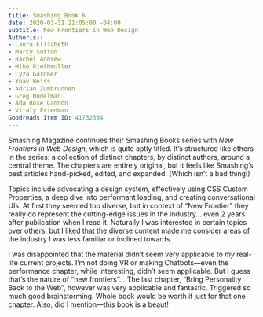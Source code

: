 ```yaml
---
title: Smashing Book 6
date: 2020-03-31 21:05:00 -04:00
Subtitle: New Frontiers in Web Design
Author(s):
- Laura Elizabeth
- Marcy Sutton
- Rachel Andrew
- Mike Riethmuller
- Lyza Gardner
- Yoav Weiss
- Adrian Zumbrunnen
- Greg Nudelman
- Ada Rose Cannon
- Vitaly Friedman
Goodreads Item ID: 41732334
---
```


Smashing Magazine continues their Smashing Books series with *New Frontiers in Web Design*, which is quite aptly titled. It’s structured like others in the series: a collection of distinct chapters, by distinct authors, around a central theme. The chapters are entirely original, but it feels like Smashing’s best articles hand-picked, edited, and expanded. (Which isn’t a bad thing!)

Topics include advocating a design system, effectively using CSS Custom Properties, a deep dive into performant loading, and creating conversational UIs. At first they seemed too diverse, but in context of “New Frontier” they really do represent the cutting-edge issues in the industry… even 2 years after publication when I read it. Naturally I was interested in certain topics over others, but I liked that the diverse content made me consider areas of the industry I was less familiar or inclined towards.

I was disappointed that the material didn’t seem very applicable to *my* real-life current projects. I’m not doing VR or making Chatbots—even the performance chapter, while interesting, didn’t seem applicable. But I guess that’s the nature of “new frontiers”… The last chapter, “Bring Personality Back to the Web”, however was very applicable and fantastic. Triggered so much good brainstorming. Whole book would be worth it just for that one chapter. Also, did I mention—this book is a beaut!
